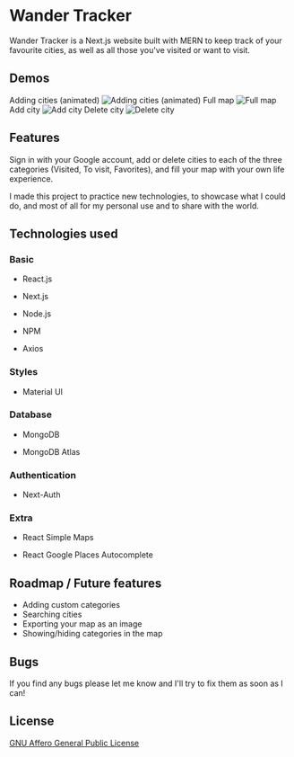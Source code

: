 # Wander Tracker

Wander Tracker is a Next.js website built with MERN to keep track of your favourite cities, as well as all those you've visited or want to visit.

## Demos

Adding cities (animated)
![Adding cities (animated)](https://imgur.com/U4T1tyN.jpg)
Full map
![Full map](https://imgur.com/ijxezk7.jpg)
Add city
![Add city](https://imgur.com/DohLbDl.jpg)
Delete city
![Delete city](https://imgur.com/QTjQVf4.jpg)

## Features

Sign in with your Google account, add or delete cities to each of the three categories (Visited, To visit, Favorites), and fill your map with your own life experience.

I made this project to practice new technologies, to showcase what I could do, and most of all for my personal use and to share with the world.

## Technologies used

### Basic

- React.js

- Next.js

- Node.js

- NPM

- Axios

### Styles

- Material UI

### Database

- MongoDB

- MongoDB Atlas

### Authentication

- Next-Auth

### Extra

- React Simple Maps

- React Google Places Autocomplete

## Roadmap / Future features

- Adding custom categories
- Searching cities
- Exporting your map as an image
- Showing/hiding categories in the map

## Bugs

If you find any bugs please let me know and I'll try to fix them as soon as I can!

## License

[GNU Affero General Public License](https://github.com/nicopoore/city-tracker/blob/main/LICENSE)
